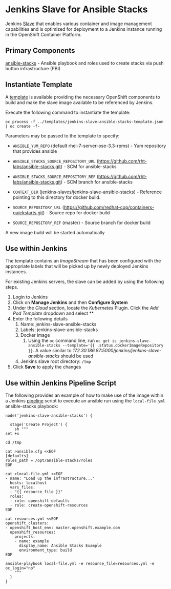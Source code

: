 Jenkins Slave for Ansible Stacks
=============================

Jenkins [Slave](https://wiki.jenkins-ci.org/display/JENKINS/Distributed+builds) that enables various container and image management capabilities and is optimized for deployment to a Jenkins instance running in the OpenShift Container Platform.

## Primary Components

[ansible-stacks](https://github.com/rht-labs/ansible-stacks) - Ansible playbook and roles used to create stacks via push button infrastructure (PBI)

## Instantiate Template

A [template](../templates/jenkins-slave-ansible-stacks-template.json) is available providing the necessary OpenShift components to build and make the slave image available to be referenced by Jenkins.

Execute the following command to instantiate the template:

```
oc process -f ../templates/jenkins-slave-ansible-stacks-template.json | oc create -f-
```

Parameters may be passed to the template to specify:

* `ANSIBLE_YUM_REPO` (default rhel-7-server-ose-3.3-rpms) - Yum repository that provides ansible

* `ANSIBLE_STACKS_SOURCE_REPOSITORY_URL` (https://github.com/rht-labs/ansible-stacks.git) - SCM for ansible-stacks

* `ANSIBLE_STACKS_SOURCE_REPOSITORY_REF` (https://github.com/rht-labs/ansible-stacks.git) - SCM branch for ansible-stacks

* `CONTEXT_DIR` (jenkins-slaves/jenkins-slave-ansible-stacks) - Reference pointing to this directory for docker build.

* `SOURCE_REPOSITORY_URL` (https://github.com/redhat-cop/containers-quickstarts.git) - Source repo for docker build

* `SOURCE_REPOSITORY_REF` (master) - Source branch for docker build

A new image build will be started automatically

## Use within Jenkins

The template contains an *ImageStream* that has been configured with the appropriate labels that will be picked up by newly deployed Jenkins instances.

For existing Jenkins servers, the slave can be added by using the following steps.

1. Login to Jenkins
2. Click on **Manage Jenkins** and then **Configure System**
3. Under the *Cloud* section, locate the *Kubernetes* Plugin. Click the *Add Pod Template* dropdown and select **
4. Enter the following details
	1. Name: jenkins-slave-ansible-stacks
	2. Labels: jenkins-slave-ansible-stacks
	3. Docker image
		1. Using the `oc` command line, run `oc get is jenkins-slave-ansible-stacks --template='{{ .status.dockerImageRepository }}`. A value similar to *172.30.186.87:5000/jenkins/jenkins-slave-ansible-stacks* should be used
	4. Jenkins slave root directory: `/tmp`
5. Click **Save** to apply the changes
	

## Use within Jenkins Pipeline Script

The following provides an example of how to make use of the image within a Jenkins [pipeline](https://jenkins.io/doc/book/pipeline/) script to execute an ansible run using the `local-file.yml` ansible-stacks playbook:

```
node('jenkins-slave-ansible-stacks') { 

  stage('Create Project') {
    sh """
set +x

cd /tmp

cat >ansible.cfg <<EOF
[defaults]
roles_path = /opt/ansible-stacks/roles
EOF

cat >local-file.yml <<EOF
- name: "Load up the infrastructure..."
  hosts: localhost
  vars_files:
  - "{{ resource_file }}"
  roles:
  - role: openshift-defaults
  - role: create-openshift-resources
EOF

cat resources.yml <<EOF
openshift_clusters:
- openshift_host_env: master.openshift.example.com
  openshift_resources:
    projects:
    - name: example
      display_name: Ansible Stacks Example
      environment_type: build
EOF

ansible-playbook local-file.yml -e resource_file=resources.yml -e oc_login="no"
    """
  }
}
```
